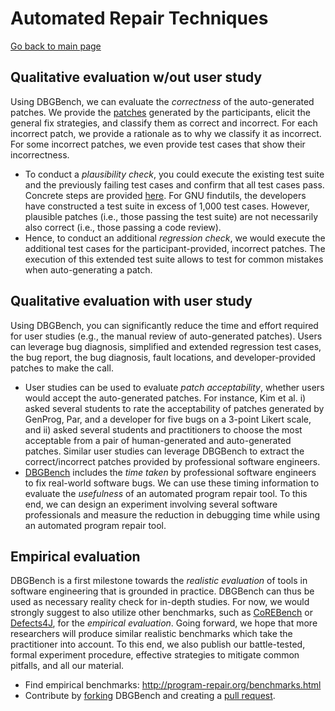 # Automated Repair Techniques
[Go back to main page](../)
## Qualitative evaluation w/out user study
Using DBGBench, we can evaluate the *correctness* of the auto-generated patches. We provide the [patches](../patches) generated by the participants, elicit the general fix strategies, and classify them as correct and incorrect. For each incorrect patch, we provide a rationale as to why we classify it as incorrect. For some incorrect patches, we even provide test cases that show their incorrectness.

* To conduct a *plausibility check*, you could execute the existing test suite and the previously failing test cases and confirm that all test cases pass. Concrete steps are provided [here](../patches). For GNU findutils, the developers have constructed a test suite in excess of 1,000 test cases. However, plausible patches (i.e., those passing the test suite) are not necessarily also correct (i.e., those passing a code review). 
* Hence, to conduct an additional *regression check*, we would execute the additional test cases for the participant-provided, incorrect patches. The execution of this extended test suite allows to test for common mistakes when auto-generating a patch.


## Qualitative evaluation with user study
Using DBGBench, you can significantly reduce the time and effort required for user studies (e.g., the manual review of auto-generated patches). Users can leverage bug diagnosis, simplified and extended regression test cases, the bug report, the bug diagnosis, fault locations, and developer-provided patches to make the call.

* User studies can be used to evaluate *patch acceptability*, whether users would accept the auto-generated patches. For instance, Kim et al. i) asked several students to rate the acceptability of patches generated by GenProg, Par, and a developer for five bugs on a 3-point Likert scale, and ii) asked several students and practitioners to choose the most acceptable from a pair of human-generated and auto-generated patches. Similar user studies can leverage DBGBench to extract the correct/incorrect patches provided by professional software engineers. 
* [DBGBench](../dbgbench.summary.pdf) includes the *time taken* by professional software engineers to fix real-world software bugs. We can use these timing information to evaluate the *usefulness* of an automated program repair tool. To this end, we can design an experiment involving several software professionals and measure the reduction in debugging time while using an automated program repair tool. 

## Empirical evaluation
DBGBench is a first milestone towards the *realistic evaluation* of tools in software engineering that is grounded in practice. DBGBench can thus be used as necessary reality check for in-depth studies. For now, we would strongly suggest to also utilize other benchmarks, such as <a href="www.comp.nus.edu.sg/~release/corebench/" target="_blank">CoREBench</a> or <a href="https://github.com/rjust/defects4j" target="_blank">Defects4J</a>, for the *empirical evaluation*. Going forward, we hope that more researchers will produce similar realistic benchmarks which take the practitioner into account. To this end, we also publish our battle-tested, formal experiment procedure, effective strategies to mitigate common pitfalls, and all our material.

* Find empirical benchmarks:  <a href="http://program-repair.org/benchmarks.html" target="_blank">http://program-repair.org/benchmarks.html</a>
* Contribute by <a href="https://help.github.com/articles/fork-a-repo/" target="_blank">forking</a> DBGBench and creating a <a href="https://help.github.com/articles/creating-a-pull-request-from-a-fork/" target="_blank">pull request</a>.
